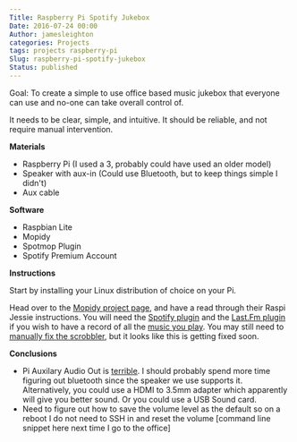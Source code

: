 ```yaml
---
Title: Raspberry Pi Spotify Jukebox
Date: 2016-07-24 00:00
Author: jamesleighton
categories: Projects
tags: projects raspberry-pi
Slug: raspberry-pi-spotify-jukebox
Status: published
---
```



Goal: To create a simple to use office based music jukebox that everyone can use and no-one can take overall control of.

It needs to be clear, simple, and intuitive. It should be reliable, and not require manual intervention.

**Materials**

-   Raspberry Pi (I used a 3, probably could have used an older model)
-   Speaker with aux-in (Could use Bluetooth, but to keep things simple I didn't)
-   Aux cable

**Software**

-   Raspbian Lite
-   Mopidy
-   Spotmop Plugin
-   Spotify Premium Account

**Instructions**

Start by installing your Linux distribution of choice on your Pi.

Head over to the [Mopidy project page](https://docs.mopidy.com/en/latest/installation/), and have a read through their Raspi Jessie instructions. You will need the [Spotify plugin](https://github.com/mopidy/mopidy-spotify) and the [Last.Fm plugin](https://github.com/mopidy/mopidy-scrobbler) if you wish to have a record of all the [music you play](http://www.last.fm/user/office-music). You may still need to [manually fix the scrobbler](https://github.com/mopidy/mopidy-scrobbler/issues/20), but it looks like this is getting fixed soon.

**Conclusions**

-   Pi Auxilary Audio Out is [terrible](https://www.reddit.com/r/raspberry_pi/comments/2yu3kd/rpi_2_poor_audio_quality/). I should probably spend more time figuring out bluetooth since the speaker we use supports it. Alternatively, you could use a HDMI to 3.5mm adapter which apparently will give you better sound. Or you could use a USB Sound card.
-   Need to figure out how to save the volume level as the default so on a reboot I do not need to SSH in and reset the volume \[command line snippet here next time I go to the office\]

